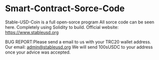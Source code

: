 # Smart-Contract-Sorce-Code
Stable-USD-Coin is a full open-sorce program
All sorce code can be seen here.
Completely using Solidity to build.
Official website: https://www.stableusd.org

BUG REPORT:Please send a email to us with your TRC20 wallet address.
Our email: admin@stableusd.org
We will send 100sUSDC to your address once your advice was accepted.
